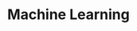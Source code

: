 ---
title: 'Machine Learning'
website: 'https://cs229.stanford.edu/syllabus-autumn2018.html'
video: 'https://redirect.invidious.io/playlist?list=PLoROMvodv4rMiGQp3WXShtMGgzqpfVfbU'
cover_image: '/courses/images/posts/ml.png'
---